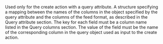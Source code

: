 Used only for the create action with a query attribute.
A structure specifying a mapping between the names of the columns in the object specified by the query attribute
and the columns of the feed format, as described in the Query attribute section.
The key for each field must be a column name listed in the Query columns section. The value of the field must be
the name of the corresponding column in the query object used as input to the create action.
